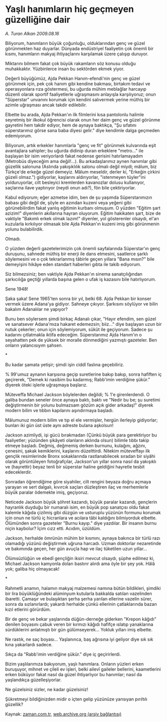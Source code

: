 # Yaşlı hanımların hiç geçmeyen güzelliğine dair

*A. Turan Alkan 2009.08.16*

<tr><td class="metin" colspan="2" style="padding-top: 20px; padding-left: 5px; padding-right: 10px;">Biliyorum, hanımların büyük çoğunluğu, olduklarından genç ve güzel görünmekten haz duyarlar. Dünyada endüstriyel faaliyetin çok önemli bir kısmı, hanımların makyaj ihtiyaçlarını karşılamak üzere çalışıp duruyor.</td></tr><tr><td class="metin" colspan="2" style="padding-top: 20px; padding-left: 5px; padding-right: 10px;"><p>Miktarını bilmem fakat çok büyük rakamların söz konusu olduğu muhakkaktır. Yüzbinlerce insan bu sektörden ekmek yiyor.
<p>Değerli büyüğümüz, Ajda Pekkan Hanım-efendi'nin genç ve güzel görünmek için, pek çok hanım gibi kendine bakması, birtakım tedavi ve operasyonlara rıza göstermesi, bu uğurda mühim meblağlar harcayıp düzenli olarak sportif faaliyetlerle uğraşmasını anlayışla karşılıyoruz; onun "Süperstar" unvanını korumak için kendini salıvermek yerine müthiş bir azimle uğraşması ancak takdir edilebilir.
<p>Elbette bu arada, Ajda Pekkan'ın ilk filmlerini kısa pantolonlu halimle seyretmiş bir ilkokul öğrencisi olarak onun her daim genç ve güzel görünme gayretini hem takdir ediyor, hem de aynaya baktıkça, "Şu sıfatını süperstarımız görse sana baba diyesi gelir." diye kendimle dalga geçmeden edemiyorum.
<p>Biliyorum, artık erkekler hanımlarla "genç ve fit" görünmek kulvarında eşit avantajlara sahipler; bu uğurda didinip duran erkeklere "metro..." ile başlayan bir isim veriyorlardı fakat nedense gerisini hatırlamayadım (Metrobüs diyeceğim ama değil!...). Bu arkadaşlarımız aynen hanımlar gibi güzellik salonuna (Aslında yakışıklılık salonu olmalı değil miydi; mâlum, biz Türkçe'de erkeğe güzel demeyiz. Mâlum meseldir, derler ki, "Erkeğin çirkini güzeli olmaz.") gidiyorlar, kaşlarını aldırıyorlar, "istenmeyen tüyler"ini yolduruyorlar, cilt besleyici kremlerden kavanozlar dolusu kullanıyor, saçlarına ilave yaptırıyor (neydi onun adı?), fön bile çektiriyorlar.
<p>Kabul ediyorum; eğer azmetse idim, ben de şu yaşımda Süperstarımızın babası gibi değil de, şöyle en azından kuzeni veya yeğeni gibi görünebilirdim fakat yanlış eğitimin kurbanı olmuşum. O yüzden "Eğitim şart azizim!" diyenlerin akıllarına hayran oluyorum. Eğitim hakikaten şart, bize de vaktiyle "Bakımlı erkek olmak lazım!" diyenler, yol gösterenler olsaydı, el'an kuzularla kırkılıyor olmasak bile Ajda Pekkan'ın kuzeni imiş gibi görünmenin yolunu bulabilirdik.
<p>Olmadı.
<p>O yüzden değerli gazetelerimizin çok önemli sayfalarında Süperstar'ın genç duruşunu, sahnede müthiş bir enerji ile dans etmesini, saatlerce şarklı söylemesini ve o çok tekrarlanmış tâbirle geçen yıllara "Bana mısın?" bile demeyişini hikâye eden standart haberleri gıbta ile takib ediyorum.
<p>Siz bilmezsiniz; ben vaktiyle Ajda Pekkan'ın sinema sanatçılığından şarkıcılığa geçtiği yıllarda başına gelen o ufak iş kazasını bile hatırlıyorum.
<p> Sene 1948!
<p>Şaka şaka! Sene 1965'ten sonra bir yıl, belki 68. Ajda Pekkan bir konser vermek üzere Adana'ya gidiyor. Sahneye çıkıyor. Şarkısını söylüyor ve bilin bakalım Adanalılar ne yapıyor?
<p>Bunu ben söylersem şimdi birkaç Adanalı çıkar, "Hayır efendim, sen güzel ve sanatsever Adana'mıza hakaret edemezsin; biiz..." diye başlayan uzun bir nutuk çekerler; onun için söylemiyorum, sükût ile geçiyorum. Sadece şu kadarını çıtlatmakla iktifa edeceğim. Süperstarımız Ajda Hanım'ın o seyahatten pek de yüksek bir moralle dönmediğini yazmıştı gazeteler. Ben onların yalancısıyım şahsen.
<p>*
<p>Bu kadar şamata yetişir; şimdi işin ciddî faslına geçebiliriz.
<p>% 99'umuz aynanın karşısına geçip suretlerine bakıp bakıp, sonra hafiften iç geçirerek, "Demek ki nasibim bu kadarmış; Rabb'imin verdiğine şükür." diyerek öteki işlerle uğraşmaya başlarız.
<p>Müteveffa Michael Jackson böylelerden değildi; % 1'e girenlerdendi. O galiba bundan seneler önce aynaya baktı, baktı ve "Nedir bu be; şu suretimi değiştirmenin bir yolunu bulmazsam gözüm açık gider arkadaş!" diyerek modern bilim ve tıbbın kapılarını aşındırmaya başladı.
<p>Mâlumunuz modern bilim ve tıp el ele vermişler, hergün ilerleyip gidiyorlar; bunları iki gün üst üste aynı adreste bulana aşkolsun!
<p>Jackson azimliydi, işi gücü bırakmadan (Çünkü büyük para gerektiriyor bu faaliyetler; yüzünden şikâyeti olanların aklında olsun) bilimle tıbbı takip etmeye başladı. Değmiş, değmemiş derken burnunu, kulağını, ağzını, çenesini, şakak kemiklerini, kaşlarını düzelttirdi. Nitekim müteveffayı ilk gençlik resimlerinde Bronx sokaklarında rastlanabilecek sıradan bir siyâhi olarak görüntüleyen fotoğrafçılar, Jackson'un yıllar sonra nasıl da yakışıklı ve (hayrettir) beyaz tenli bir süperstar haline geldiğini hayretle tesbit edeceklerdir.
<p>Sonradan öğrendiğime göre siyahiler, cilt rengini beyaza doğru açmaya yarayan ve sert dalgalı, kıvırcık saçları düzleştiren ilaç ve merhemlerle büyük paralar ödemekte imiş, geçiyoruz.
<p>Neticede Jackson büyük şöhret kazandı, büyük paralar kazandı, gençlerin hayranlık duyduğu bir numaralı isim, en büyük pop sanatçısı oldu fakat kalemle kâğıda çizilmiş gibi düzgün ve usturuplu yüzünün formunu korumak için onun ne türlü iç hicranlara ve acılara tâbi kaldığını bilmiyorduk elbette. Ölümünden sonra gazeteler "Burnu kayıp." diye yazdılar. Bir insanın burnu niçin kaybolur? İçim cızz etti. Acıdım, üzüldüm.
<p>Jackson, herhalde ömrünün mühim bir kısmını, aynaya bakınca bir türlü razı olamadığı yüzünü değiştirmek uğruna harcadı. Uzman doktorlar nezaretinde ve bakımında geçen, her gün avuçla hap ve ilaç tüketilen uzun yıllar...
<p>Ölümsüzlüğün ve ebedî gençliğin iksiri mevcut olsaydı, şüphe edilmez ki, Michael Jackson kamyonla doları bastırır alırdı ama öyle bir şey yok. Hâlâ yok; galiba hiç olmayacak!
<p>*
<p>Rahmetli anamın, halamın makyaj malzemesi namına bütün bildikleri, şimdiki bir lira büyüklüğündeki alüminyum kutularla bakkalda satılan vazelinden ibaretti. Çamaşır ve bulaşıktan şerha şerha yarılan ellerine vazelin sürer, sonra da sızlanırlardı; yakardı herhalde çünkü ellerinin çatlaklarında bazan kızıl etlerini görürdüm.
<p>Bir de genç ve bekar yaşlarında düğün-derneğe giderken "Krepon kâğıdı" denilen boyasını çabuk veren bir kırmızı kâğıdı hafifçe ıslatıp yanaklarına sürdüklerini anlatmıştı bir gün gülümseyerek... Yokluk yılları imiş elbette.
<p>Ne rastık, ne saç boyası... Yaşlanınca, baş ağrısına iyi geliyor diye sık sık kına yakarlardı sadece.
<p>Sıkça da "Rabb'imin verdiğine şükür." diye iç geçirirlerdi.
<p>Bizim yaşlılarımıza bakıyorum, yaşlı hanımlara. Onların yüzleri erken buruşuyor, mihnet ve çileli ev işleri, belki ailevî gaileler bellerini, kaametlerini erken büküyor fakat nasıl da güzel ihtiyarlıyor bu hanımlar; nasıl da yaşlandıkça güzelleşiyorlar.
<p>Ne güzelsiniz sizler, ne kadar güzelsiniz!
<p>Şükretmeyi bildiğinizden midir o içten gelip yüzünüze yansıyan pırıltılı güzellik?<br/></p></p></p></p></p></p></p></p></p></p></p></p></p></p></p></p></p></p></p></p></p></p></p></p></p></p></p></p></p></td></tr>

Kaynak: [zaman.com.tr](http://zaman.com.tr/yazar.do?yazino=880897), [web.archive.org (arşiv bağlantısı)](http://web.archive.org/web/20090820070322/http://zaman.com.tr:80/yazar.do?yazino=880897)

